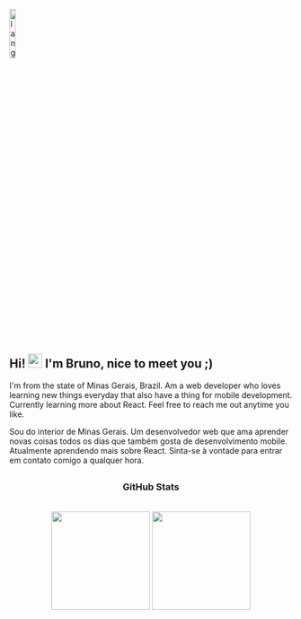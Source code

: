 <p align="left"><img width=15%" src="https://github.com/alansmathew/alansmathew/raw/master/lang.gif" alt="lang image here" /></p>
 
## Hi! <img src="https://media.giphy.com/media/hvRJCLFzcasrR4ia7z/giphy.gif" width="25px"> I'm Bruno, nice to meet you ;)
 
I'm from the state of Minas Gerais, Brazil. Am a web developer who loves learning new things everyday that also have a thing for mobile development. Currently learning more about React. Feel free to reach me out anytime you like. 

Sou do interior de Minas Gerais. Um desenvolvedor web que ama aprender novas coisas todos os dias que também gosta de desenvolvimento mobile. Atualmente aprendendo mais sobre React. Sinta-se à vontade para entrar em contato comigo a qualquer hora.

## <h3 align="center">GitHub Stats</h3>
 </br>
 
 <div align = "center">
 <img height="175em" src="https://github-readme-stats.vercel.app/api?username=brunonasc74&include_all_commits=true&show_icons=true&title_color=2cc1eb&text_color=e7e7e7&icon_color=2cc1eb&bg_color=171c28"/>
  <img height="175em" src="https://github-readme-stats.vercel.app/api/top-langs/?username=brunonasc74&layout=compact&title_color=2cc1eb&text_color=e7e7e7&icon_color=007bff&bg_color=171c28"/>
</div>
